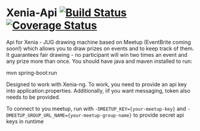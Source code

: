 Xenia-Api [![Build Status](https://travis-ci.org/TorunJUG/xenia-api.svg?branch=master)](https://travis-ci.org/TorunJUG/xenia-api) [![Coverage Status](https://coveralls.io/repos/github/TorunJUG/xenia-api/badge.svg?branch=master)](https://coveralls.io/github/TorunJUG/xenia-api?branch=master)
=========

Api for Xenia - JUG drawing machine based on Meetup (EventBrite coming soon!) which allows you to draw prizes on events and to keep track of them. It guarantees fair drawing - no participant will win two times an event and any prize more than once. You should have java and maven installed to run:

 mvn spring-boot:run

 Designed to work with Xenia-ng. To work, you need to provide an api key into application.properties. Additionally, iif you want messaging, token also needs to be provided.

To connect to you meetup, run with `-DMEETUP_KEY={your-meetup-key}` and `-DMEETUP_GROUP_URL_NAME={your-meetup-group-name}` to provide secret api keys in runtime
